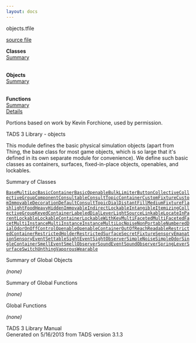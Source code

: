 ```yaml
---
layout: docs
---
```

<span class="title">objects.t</span><span class="type">file</span>

[source file](../source/objects.t.html)

**Classes**  
[Summary](#_ClassSummary_)  
 

**Objects**  
[Summary](#_ObjectSummary_)  
 

**Functions**  
[Summary](#_FunctionSummary_)  
[Details](#_Functions_)



  
Portions based on work by Kevin Forchione, used by permission.

TADS 3 Library - objects

This module defines the basic physical simulation objects (apart from
Thing, the base class for most game objects, which is so large that it's
defined in its own separate module for convenience). We define such
basic classes as containers, surfaces, fixed-in-place objects,
openables, and lockables.



<span id="_ClassSummary_"></span>



<span class="hdln">Summary of Classes</span>  



[`BaseMultiLoc`](../object/BaseMultiLoc.html)[`BasicContainer`](../object/BasicContainer.html)[`BasicOpenable`](../object/BasicOpenable.html)[`BulkLimiter`](../object/BulkLimiter.html)[`Button`](../object/Button.html)[`Collective`](../object/Collective.html)[`CollectiveGroup`](../object/CollectiveGroup.html)[`Component`](../object/Component.html)[`Consultable`](../object/Consultable.html)[`ConsultTopic`](../object/ConsultTopic.html)[`Container`](../object/Container.html)[`CustomFixture`](../object/CustomFixture.html)[`CustomImmovable`](../object/CustomImmovable.html)[`Decoration`](../object/Decoration.html)[`DefaultConsultTopic`](../object/DefaultConsultTopic.html)[`Dial`](../object/Dial.html)[`Distant`](../object/Distant.html)[`FillMedium`](../object/FillMedium.html)[`Fixture`](../object/Fixture.html)[`Flashlight`](../object/Flashlight.html)[`Food`](../object/Food.html)[`Heavy`](../object/Heavy.html)[`Hidden`](../object/Hidden.html)[`Immovable`](../object/Immovable.html)[`IndirectLockable`](../object/IndirectLockable.html)[`Intangible`](../object/Intangible.html)[`ItemizingCollectiveGroup`](../object/ItemizingCollectiveGroup.html)[`KeyedContainer`](../object/KeyedContainer.html)[`LabeledDial`](../object/LabeledDial.html)[`Lever`](../object/Lever.html)[`LightSource`](../object/LightSource.html)[`Linkable`](../object/Linkable.html)[`LocateInParent`](../object/LocateInParent.html)[`Lockable`](../object/Lockable.html)[`LockableContainer`](../object/LockableContainer.html)[`LockableWithKey`](../object/LockableWithKey.html)[`MultiFaceted`](../object/MultiFaceted.html)[`MultiFacetedFacet`](../object/MultiFacetedFacet.html)[`MultiInstance`](../object/MultiInstance.html)[`MultiInstanceInstance`](../object/MultiInstanceInstance.html)[`MultiLoc`](../object/MultiLoc.html)[`Noise`](../object/Noise.html)[`NonPortable`](../object/NonPortable.html)[`NumberedDial`](../object/NumberedDial.html)[`Odor`](../object/Odor.html)[`OnOffControl`](../object/OnOffControl.html)[`Openable`](../object/Openable.html)[`OpenableContainer`](../object/OpenableContainer.html)[`OutOfReach`](../object/OutOfReach.html)[`Readable`](../object/Readable.html)[`RestrictedContainer`](../object/RestrictedContainer.html)[`RestrictedHolder`](../object/RestrictedHolder.html)[`RestrictedSurface`](../object/RestrictedSurface.html)[`SecretFixture`](../object/SecretFixture.html)[`SensoryEmanation`](../object/SensoryEmanation.html)[`SensoryEvent`](../object/SensoryEvent.html)[`Settable`](../object/Settable.html)[`SightEvent`](../object/SightEvent.html)[`SightObserver`](../object/SightObserver.html)[`SimpleNoise`](../object/SimpleNoise.html)[`SimpleOdor`](../object/SimpleOdor.html)[`SingleContainer`](../object/SingleContainer.html)[`SmellEvent`](../object/SmellEvent.html)[`SmellObserver`](../object/SmellObserver.html)[`SoundEvent`](../object/SoundEvent.html)[`SoundObserver`](../object/SoundObserver.html)[`SpringLever`](../object/SpringLever.html)[`Surface`](../object/Surface.html)[`Switch`](../object/Switch.html)[`Unthing`](../object/Unthing.html)[`Vaporous`](../object/Vaporous.html)[`Wearable`](../object/Wearable.html)
<span id="_ObjectSummary_"></span>



<span class="hdln">Summary of Global Objects</span>  



*(none)* <span id="FunctionSummary_"></span>



<span class="hdln">Summary of Global Functions</span>  



*(none)* <span id="_Functions_"></span>



<span class="hdln">Global Functions</span>  



*(none)*



TADS 3 Library Manual  
Generated on 5/16/2013 from TADS version 3.1.3


